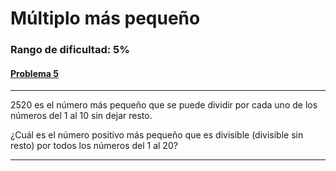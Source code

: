 # Múltiplo más pequeño

### Rango de dificultad: 5%

#### [Problema 5](https://projecteuler.net/problem=5)

---

2520 es el número más pequeño que se puede dividir por cada uno de los números del 1 al 10 sin dejar resto.

¿Cuál es el número positivo más pequeño que es divisible (divisible sin resto) por todos los números del 1 al 20?

---
